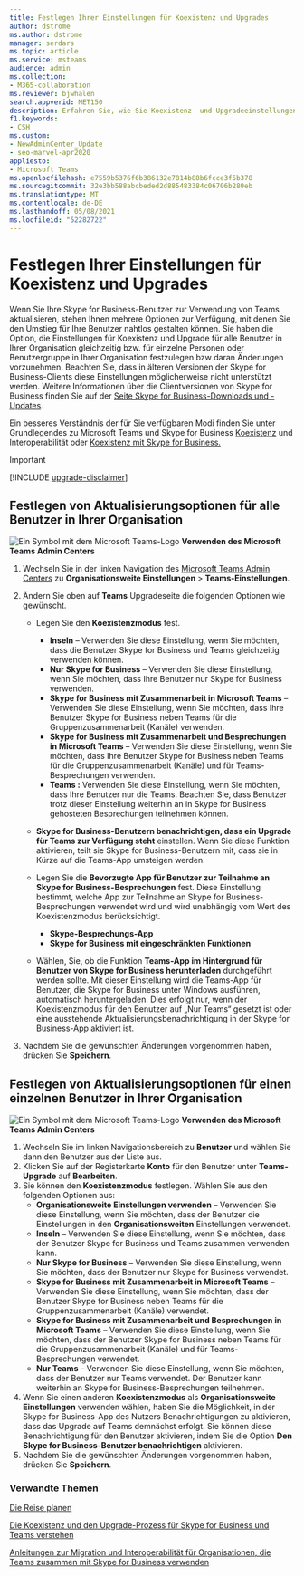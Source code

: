 ```yaml
---
title: Festlegen Ihrer Einstellungen für Koexistenz und Upgrades
author: dstrome
ms.author: dstrome
manager: serdars
ms.topic: article
ms.service: msteams
audience: admin
ms.collection:
- M365-collaboration
ms.reviewer: bjwhalen
search.appverid: MET150
description: Erfahren Sie, wie Sie Koexistenz- und Upgradeeinstellungen für alle Benutzer in Ihrer Organisation gleichzeitig oder für eine einzelne Gruppe von Benutzern in Ihrer Organisation festlegen.
f1.keywords:
- CSH
ms.custom:
- NewAdminCenter_Update
- seo-marvel-apr2020
appliesto:
- Microsoft Teams
ms.openlocfilehash: e7559b5376f6b386132e7814b88b6fcce3f5b378
ms.sourcegitcommit: 32e3bb588abcbeded2d885483384c06706b280eb
ms.translationtype: MT
ms.contentlocale: de-DE
ms.lasthandoff: 05/08/2021
ms.locfileid: "52282722"
---
```

# <a name="set-your-coexistence-and-upgrade-settings"></a>Festlegen Ihrer Einstellungen für Koexistenz und Upgrades


Wenn Sie Ihre Skype for Business-Benutzer zur Verwendung von Teams aktualisieren, stehen Ihnen mehrere Optionen zur Verfügung, mit denen Sie den Umstieg für Ihre Benutzer nahtlos gestalten können. Sie haben die Option, die Einstellungen für Koexistenz und Upgrade für alle Benutzer in Ihrer Organisation gleichzeitig bzw. für einzelne Personen oder Benutzergruppe in Ihrer Organisation festzulegen bzw daran Änderungen vorzunehmen. Beachten Sie, dass in älteren Versionen der Skype for Business-Clients diese Einstellungen möglicherweise nicht unterstützt werden. Weitere Informationen über die Clientversionen von Skype for Business finden Sie auf der [Seite Skype for Business-Downloads und -Updates](/skypeforbusiness/software-updates). 

Ein besseres Verständnis der für Sie verfügbaren Modi finden Sie unter Grundlegendes zu Microsoft Teams und Skype for Business [Koexistenz](teams-and-skypeforbusiness-coexistence-and-interoperability.md) und Interoperabilität oder [Koexistenz mit Skype for Business.](coexistence-chat-calls-presence.md)  

> [!IMPORTANT]
> [!INCLUDE [upgrade-disclaimer](includes/upgrade-disclaimer.md)]


## <a name="set-upgrade-options-for-all-users-in-your-organization"></a>Festlegen von Aktualisierungsoptionen für alle Benutzer in Ihrer Organisation

![Ein Symbol mit dem Microsoft Teams-Logo](media/teams-logo-30x30.png) **Verwenden des Microsoft Teams Admin Centers**

1. Wechseln Sie in der linken Navigation des [Microsoft Teams Admin Centers](https://admin.teams.microsoft.com/) zu **Organisationsweite Einstellungen** > **Teams-Einstellungen**. 

2. Ändern Sie oben auf **Teams** Upgradeseite die folgenden Optionen wie gewünscht.
    - Legen Sie den **Koexistenzmodus** fest.
        - **Inseln** – Verwenden Sie diese Einstellung, wenn Sie möchten, dass die Benutzer Skype for Business und Teams gleichzeitig verwenden können.
        - **Nur Skype for Business** – Verwenden Sie diese Einstellung, wenn Sie möchten, dass Ihre Benutzer nur Skype for Business verwenden.
        - **Skype for Business mit Zusammenarbeit in Microsoft Teams** – Verwenden Sie diese Einstellung, wenn Sie möchten, dass Ihre Benutzer Skype for Business neben Teams für die Gruppenzusammenarbeit (Kanäle) verwenden.
        - **Skype for Business mit Zusammenarbeit und Besprechungen in Microsoft Teams** – Verwenden Sie diese Einstellung, wenn Sie möchten, dass Ihre Benutzer Skype for Business neben Teams für die Gruppenzusammenarbeit (Kanäle) und für Teams-Besprechungen verwenden.
        - **Teams :** Verwenden Sie diese Einstellung, wenn Sie möchten, dass Ihre Benutzer nur die Teams. Beachten Sie, dass Benutzer trotz dieser Einstellung weiterhin an in Skype for Business gehosteten Besprechungen teilnehmen können.
        
    - **Skype for Business-Benutzern benachrichtigen, dass ein Upgrade für Teams zur Verfügung steht** einstellen. Wenn Sie diese Funktion aktivieren, teilt sie Skype for Business-Benutzern mit, dass sie in Kürze auf die Teams-App umsteigen werden.
    - Legen Sie die **Bevorzugte App für Benutzer zur Teilnahme an Skype for Business-Besprechungen** fest. Diese Einstellung bestimmt, welche App zur Teilnahme an Skype for Business-Besprechungen verwendet wird und wird unabhängig vom Wert des Koexistenzmodus berücksichtigt.
      - **Skype-Besprechungs-App**
      - **Skype for Business mit eingeschränkten Funktionen**
    - Wählen, Sie, ob die Funktion **Teams-App im Hintergrund für Benutzer von Skype for Business herunterladen** durchgeführt werden sollte.  Mit dieser Einstellung wird die Teams-App für Benutzer, die Skype for Business unter Windows ausführen, automatisch heruntergeladen. Dies erfolgt nur, wenn der Koexistenzmodus für den Benutzer auf „Nur Teams“ gesetzt ist oder eine ausstehende Aktualisierungsbenachrichtigung in der Skype for Business-App aktiviert ist.
3. Nachdem Sie die gewünschten Änderungen vorgenommen haben, drücken Sie **Speichern**.

## <a name="set-upgrade-options-for-a-single-user-in-your-organization"></a>Festlegen von Aktualisierungsoptionen für einen einzelnen Benutzer in Ihrer Organisation

![Ein Symbol mit dem Microsoft Teams-Logo](media/teams-logo-30x30.png) **Verwenden des Microsoft Teams Admin Centers**

1. Wechseln Sie im linken Navigationsbereich zu **Benutzer** und wählen Sie dann den Benutzer aus der Liste aus. 
2. Klicken Sie auf der Registerkarte **Konto** für den Benutzer unter **Teams-Upgrade** auf **Bearbeiten**.
3. Sie können den **Koexistenzmodus** festlegen. Wählen Sie aus den folgenden Optionen aus:
     - **Organisationsweite Einstellungen verwenden** – Verwenden Sie diese Einstellung, wenn Sie möchten, dass der Benutzer die Einstellungen in den **Organisationsweiten** Einstellungen verwendet. 
     - **Inseln** – Verwenden Sie diese Einstellung, wenn Sie möchten, dass der Benutzer Skype for Business und Teams zusammen verwenden kann. 
     - **Nur Skype for Business** – Verwenden Sie diese Einstellung, wenn Sie möchten, dass der Benutzer nur Skype for Business verwendet.
     - **Skype for Business mit Zusammenarbeit in Microsoft Teams** – Verwenden Sie diese Einstellung, wenn Sie möchten, dass der Benutzer Skype for Business neben Teams für die Gruppenzusammenarbeit (Kanäle) verwendet.
      - **Skype for Business mit Zusammenarbeit und Besprechungen in Microsoft Teams** – Verwenden Sie diese Einstellung, wenn Sie möchten, dass der Benutzer Skype for Business neben Teams für die Gruppenzusammenarbeit (Kanäle) und für Teams-Besprechungen verwendet.
     - **Nur Teams** – Verwenden Sie diese Einstellung, wenn Sie möchten, dass der Benutzer nur Teams verwendet. Der Benutzer kann weiterhin an Skype for Business-Besprechungen teilnehmen.
4. Wenn Sie einen anderen **Koexistenzmodus** als **Organisationsweite Einstellungen** verwenden wählen, haben Sie die Möglichkeit, in der Skype for Business-App des Nutzers Benachrichtigungen zu aktivieren, dass das Upgrade auf Teams demnächst erfolgt. Sie können diese Benachrichtigung für den Benutzer aktivieren, indem Sie die Option **Den Skype for Business-Benutzer benachrichtigen** aktivieren.
5. Nachdem Sie die gewünschten Änderungen vorgenommen haben, drücken Sie **Speichern**.

### <a name="related-topics"></a>Verwandte Themen
[Die Reise planen](upgrade-plan-journey.md)

[Die Koexistenz und den Upgrade-Prozess für Skype for Business und Teams verstehen](upgrade-and-coexistence-of-skypeforbusiness-and-teams.md)

[Anleitungen zur Migration und Interoperabilität für Organisationen, die Teams zusammen mit Skype for Business verwenden](migration-interop-guidance-for-teams-with-skype.md)